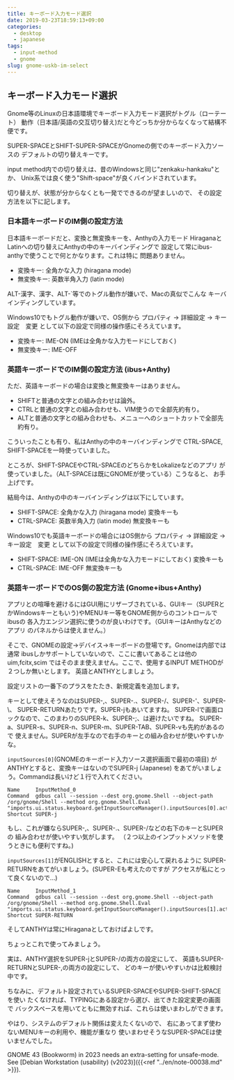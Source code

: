 ```yaml
---
title: キーボード入力モード選択
date: 2019-03-23T18:59:13+09:00
categories:
  - desktop
  - japanese
tags:
  - input-method
  - gnome
slug: gnome-uskb-im-select
---
```


## キーボード入力モード選択

Gnome等のLinuxの日本語環境でキーボード入力モード選択がトグル（ローテート）
動作（日本語/英語の交互切り替え)だと今どっちか分からなくなって結構不便です。

SUPER-SPACEとSHIFT-SUPER-SPACEがGnomeの側でのキーボード入力ソースの
デフォルトの切り替えキーです。

input method内での切り替えは、昔のWindowsと同じ"zenkaku-hankaku"とか、
Unix系では良く使う"Shift-space"が良くバインドされています。

切り替えが、状態が分からなくとも一発でできるのが望ましいので、
その設定方法を以下に記します。

### 日本語キーボードのIM側の設定方法

日本語キーボードだと、変換と無変換キーを、Anthyの入力モード
HiraganaとLatinへの切り替えにAnthyの中のキーバインディングで
設定して常にibus-anthyで使うことで何とかなります。これは特に
問題ありません。

  * 変換キー: 全角かな入力 (hiragana mode)
  * 無変換キー:  英数半角入力 (latin mode)

ALT-漢字、漢字、ALT-`等でのトグル動作が嫌いで、Macの真似でこんな
キーバインディングしています。

Windows10でもトグル動作が嫌いで、OS側から
プロパティ → 詳細設定 → キー設定　変更
として以下の設定で同様の操作感にそろえています。

  * 変換キー: IME-ON (IMEは全角かな入力モードにしておく)
  * 無変換キー:  IME-OFF

### 英語キーボードでのIM側の設定方法 (ibus+Anthy)

ただ、英語キーボードの場合は変換と無変換キーはありません。

  * SHIFTと普通の文字との組み合わせは論外。
  * CTRLと普通の文字との組み合わせも、VIM使うので全部先約有り。
  * ALTと普通の文字との組み合わせも、メニューへのショートカットで全部先約有り。

こういったことも有り、私はAnthyの中のキーバインディングで
CTRL-SPACE, SHIFT-SPACEを一時使っていました。

ところが、SHIFT-SPACEやCTRL-SPACEのどちらかをLokalizeなどのアプリ
が使っていました。（ALT-SPACEは既にGNOMEが使っている）こうなると、
お手上げです。

結局今は、Anthyの中のキーバインディングは以下にしています。

  * SHIFT-SPACE: 全角かな入力 (hiragana mode) 変換キーも
  * CTRL-SPACE:  英数半角入力 (latin mode)    無変換キーも

Windows10でも英語キーボードの場合にはOS側から
プロパティ → 詳細設定 → キー設定　変更
として以下の設定で同様の操作感にそろえています。

  * SHIFT-SPACE: IME-ON (IMEは全角かな入力モードにしておく) 変換キーも
  * CTRL-SPACE:  IME-OFF                                    無変換キーも


### 英語キーボードでのOS側の設定方法 (Gnome+ibus+Anthy)

アプリとの喧嘩を避けるにはGUI用にリザーブされている、GUIキー（SUPERと
かWindowsキーともいう)やMENUキー等をGNOME側からのコントロールでibusの
各入力エンジン選択に使うのが良いわけです。（GUIキーはAnthyなどのアプリ
のパネルからは使えません。）

そこで、GNOMEの設定→デバイス→キーボードの登場です。Gnomeは内部では通常
ibusしかサポートしていないので、ここに書いてあることは他のuim,fcitx,scim
ではそのまま使えません。ここで、使用するINPUT METHODが２つしか無いとします。
英語とANTHYとしましょう。

設定リストの一番下のプラスをたたき、新規定義を追加します。

キーとして使えそうなのはSUPER-,、SUPER-.、SUPER-/、SUPER-'、SUPER-\、
SUPER-RETURNあたりです。SUPER-jもあいてますね。
SUPER-lで画面ロックなので、このまわりのSUPER-k、SUPER-;、は避けたいですね。
SUPER-a、SUPER-s、SUPER-n、SUPER-m、SUPER-TAB、SUPER-vも先約があるので
使えません。SUPERが左手なので右手のキーとの組み合わせが使いやすいかな。

`inputSources[0]`(GNOMEのキーボード入力ソース選択画面で最初の項目)
がANTHYとすると、変換キーはないのでSUPER-j (Japanese)
をあてがいましょう。Commandは長いけど１行で入れてください。
```
Name     InputMethod_0
Command  gdbus call --session --dest org.gnome.Shell --object-path /org/gnome/Shell --method org.gnome.Shell.Eval  "imports.ui.status.keyboard.getInputSourceManager().inputSources[0].activate()"
Shortcut SUPER-j
```

もし、これが嫌ならSUPER-,、SUPER-.、SUPER-/などの右下のキーとSUPERの
組み合わせが使いやすい気がします。
（２つ以上のインプットメソッドを使うときにも便利ですね。)

`inputSources[1]`がENGLISHとすると、これには安心して戻れるように
SUPER-RETURNをあてがいましょう。(SUPER-Eも考えたのですが
アクセスが私にとって良くないので…)

```
Name     InputMethod_1
Command  gdbus call --session --dest org.gnome.Shell --object-path /org/gnome/Shell --method org.gnome.Shell.Eval  "imports.ui.status.keyboard.getInputSourceManager().inputSources[1].activate()"
Shortcut SUPER-RETURN
```

そしてANTHYは常にHiraganaとしておけばよしです。

ちょっとこれで使ってみましょう。

実は、ANTHY選択をSUPER-jとSUPER-/の両方の設定にして、
英語もSUPER-RETURNとSUPER-,の両方の設定にして、
どのキーが使いやすいかは比較検討中です。

ちなみに、デフォルト設定されているSUPER-SPACEやSUPER-SHIFT-SPACEを使い
たくなければ、TYPINGにある設定から選び、出てきた設定変更の画面で
バックスペースを用いてともに無効すれば、これらは使いまわしができます。

やはり、システムのデフォルト関係は変えたくないので、
右にあってまず使わないMENUキーの利用や、機能が重なり
使いまわせそうなSUPER-SPACEは使いませんでした。

GNOME 43 (Bookworm) in 2023 needs an extra-setting for unsafe-mode.  See [Debian Workstation (usability) (v2023)]({{<ref "../en/note-00038.md" >}}).

